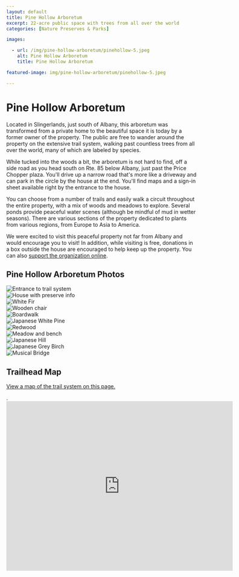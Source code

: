 ```yaml
---
layout: default
title: Pine Hollow Arboretum
excerpt: 22-acre public space with trees from all over the world 
categories: [Nature Preserves & Parks]

images:

  - url: /img/pine-hollow-arboretum/pinehollow-5.jpeg
    alt: Pine Hollow Arboretum
    title: Pine Hollow Arboretum

featured-image: img/pine-hollow-arboretum/pinehollow-5.jpeg

---
```


<h1>Pine Hollow Arboretum</h1>

<p>Located in Slingerlands, just south of Albany, this arboretum was transformed from a private home to the beautiful space it is today by a former owner of the property. The public are free to wander around the property on the extensive trail system, walking past countless trees from all over the world, many of which are labeled by species.</p>

<p>While tucked into the woods a bit, the arboretum is not hard to find, off a side road as you head south on Rte. 85 below Albany, just past the Price Chopper plaza. You'll drive up a narrow road that's more like a driveway and can park in the circle by the house at the end. You'll find maps and a sign-in sheet available right by the entrance to the house.</p>

<p>You can choose from a number of trails and easily walk a circuit throughout the entire property, with a mix of woods and meadows to explore. Several ponds provide peaceful water scenes (although be mindful of mud in wetter seasons). There are various sections of the property dedicated to plants from various regions, from Europe to Asia to America.</p>

<p>We were excited to visit this peaceful property not far from Albany and would encourage you to visit! In addition, while visiting is free, donations in a box outside the house are encouraged to help keep up the property. You can also <a href="https://www.pinehollowarboretum.org/support-us/" target="_blank">support the organization online</a>.

<h2>Pine Hollow Arboretum Photos</h2>

<div class="fotorama" data-nav="thumbs" data-width="100%"
                     data-ratio="800/600"
                     data-min-width="100%"
                     data-max-width="1000"
                     data-min-height="300"
                     data-max-height="100%" 
     				 data-arrows="true">
<img src="/img/pine-hollow-arboretum/pinehollow-2.jpeg" alt="Entrance to trail system"><br />
<img src="/img/pine-hollow-arboretum/pinehollow-1.jpeg" alt="House with preserve info"><br />
<img src="/img/pine-hollow-arboretum/pinehollow-3.jpeg" alt="White Fir"><br />
<img src="/img/pine-hollow-arboretum/pinehollow-4.jpeg" alt="Wooden chair"><br />
<img src="/img/pine-hollow-arboretum/pinehollow-5.jpeg" alt="Boardwalk"><br />
<img src="/img/pine-hollow-arboretum/pinehollow-6.jpeg" alt="Japanese White Pine"><br />
<img src="/img/pine-hollow-arboretum/pinehollow-7.jpeg" alt="Redwood"><br />
<img src="/img/pine-hollow-arboretum/pinehollow-8.jpeg" alt="Meadow and bench"><br />
<img src="/img/pine-hollow-arboretum/pinehollow-9.jpeg" alt="Japanese Hill"><br />
<img src="/img/pine-hollow-arboretum/pinehollow-10.jpeg" alt="Japanese Grey Birch"><br />
<img src="/img/pine-hollow-arboretum/pinehollow-11.jpeg" alt="Musical Bridge"><br />
</div>

<h2 id="trailmap">Trailhead Map</h2>

<p><a href="https://www.pinehollowarboretum.org/visit-us/cdphp-health-and-wellness-trails/" target="_blank">View a map of the trail system on this page.</a></p>.


<div class="google-maps">
<iframe src="https://www.google.com/maps/embed?pb=!1m14!1m8!1m3!1d11741.24800709853!2d-73.8544626!3d42.6335452!3m2!1i1024!2i768!4f13.1!3m3!1m2!1s0x0%3A0x933448a4864550f0!2sThe%20Pine%20Hollow%20Arboretum!5e0!3m2!1sen!2sus!4v1588526174786!5m2!1sen!2sus" width="600" height="450" frameborder="0" style="border:0;" allowfullscreen="" aria-hidden="false" tabindex="0"></iframe></div>


